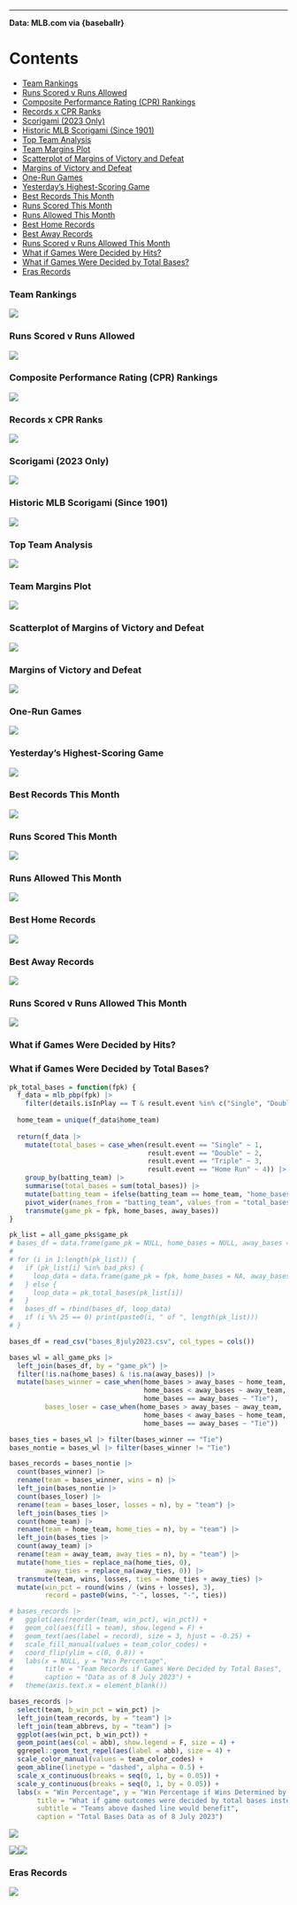 ------------------------------------------------------------------------

**Data: MLB.com via {baseballr}**

# Contents

- [Team Rankings](#team-rankings)
- [Runs Scored v Runs Allowed](#runs-scored-v-runs-allowed)
- [Composite Performance Rating (CPR)
  Rankings](#composite-performance-rating-cpr-rankings)
- [Records x CPR Ranks](#records-x-cpr-ranks)
- [Scorigami (2023 Only)](#scorigami-2023-only)
- [Historic MLB Scorigami (Since
  1901)](#historic-mlb-scorigami-since-1901)
- [Top Team Analysis](#top-team-analysis)
- [Team Margins Plot](#team-margins-plot)
- [Scatterplot of Margins of Victory and
  Defeat](#scatterplot-of-margins-of-victory-and-defeat)
- [Margins of Victory and Defeat](#margins-of-victory-and-defeat)
- [One-Run Games](#one-run-games)
- [Yesterday’s Highest-Scoring Game](#yesterdays-highest-scoring-game)
- [Best Records This Month](#best-records-this-month)
- [Runs Scored This Month](#runs-scored-this-month)
- [Runs Allowed This Month](#runs-allowed-this-month)
- [Best Home Records](#best-home-records)
- [Best Away Records](#best-away-records)
- [Runs Scored v Runs Allowed This
  Month](#runs-scored-v-runs-allowed-this-month)
- [What if Games Were Decided by
  Hits?](#what-if-games-were-decided-by-hits)
- [What if Games Were Decided by Total
  Bases?](#what-if-games-were-decided-by-total-bases)
- [Eras Records](#eras-records)

### Team Rankings

![](README_files/figure-gfm/unnamed-chunk-5-1.png)<!-- -->

### Runs Scored v Runs Allowed

![](README_files/figure-gfm/unnamed-chunk-6-1.png)<!-- -->

### Composite Performance Rating (CPR) Rankings

![](README_files/figure-gfm/unnamed-chunk-9-1.png)<!-- -->

### Records x CPR Ranks

![](README_files/figure-gfm/unnamed-chunk-11-1.png)<!-- -->

### Scorigami (2023 Only)

![](README_files/figure-gfm/unnamed-chunk-12-1.png)<!-- -->

### Historic MLB Scorigami (Since 1901)

![](README_files/figure-gfm/unnamed-chunk-13-1.png)<!-- -->

### Top Team Analysis

![](README_files/figure-gfm/unnamed-chunk-14-1.png)<!-- -->

### Team Margins Plot

![](README_files/figure-gfm/unnamed-chunk-15-1.png)<!-- -->

### Scatterplot of Margins of Victory and Defeat

![](README_files/figure-gfm/unnamed-chunk-17-1.png)<!-- -->

### Margins of Victory and Defeat

![](README_files/figure-gfm/unnamed-chunk-18-1.png)<!-- -->

### One-Run Games

![](README_files/figure-gfm/unnamed-chunk-19-1.png)<!-- -->

### Yesterday’s Highest-Scoring Game

![](README_files/figure-gfm/unnamed-chunk-20-1.png)<!-- -->

### Best Records This Month

![](README_files/figure-gfm/unnamed-chunk-21-1.png)<!-- -->

### Runs Scored This Month

![](README_files/figure-gfm/unnamed-chunk-22-1.png)<!-- -->

### Runs Allowed This Month

![](README_files/figure-gfm/unnamed-chunk-23-1.png)<!-- -->

### Best Home Records

![](README_files/figure-gfm/unnamed-chunk-24-1.png)<!-- -->

### Best Away Records

![](README_files/figure-gfm/unnamed-chunk-25-1.png)<!-- -->

### Runs Scored v Runs Allowed This Month

![](README_files/figure-gfm/unnamed-chunk-26-1.png)<!-- -->

### What if Games Were Decided by Hits?

### What if Games Were Decided by Total Bases?

``` r
pk_total_bases = function(fpk) {
  f_data = mlb_pbp(fpk) |>
    filter(details.isInPlay == T & result.event %in% c("Single", "Double", "Triple", "Home Run", "Walk"))
  
  home_team = unique(f_data$home_team)
  
  return(f_data |>
    mutate(total_bases = case_when(result.event == "Single" ~ 1,
                                   result.event == "Double" ~ 2,
                                   result.event == "Triple" ~ 3,
                                   result.event == "Home Run" ~ 4)) |>
    group_by(batting_team) |>
    summarise(total_bases = sum(total_bases)) |>
    mutate(batting_team = ifelse(batting_team == home_team, "home_bases", "away_bases")) |>
    pivot_wider(names_from = "batting_team", values_from = "total_bases") |>
    transmute(game_pk = fpk, home_bases, away_bases))
}

pk_list = all_game_pks$game_pk
# bases_df = data.frame(game_pk = NULL, home_bases = NULL, away_bases = NULL)
# 
# for (i in 1:length(pk_list)) {
#   if (pk_list[i] %in% bad_pks) {
#     loop_data = data.frame(game_pk = fpk, home_bases = NA, away_bases = NA)
#   } else {
#     loop_data = pk_total_bases(pk_list[i])
#   }
#   bases_df = rbind(bases_df, loop_data)
#   if (i %% 25 == 0) print(paste0(i, " of ", length(pk_list)))
# }

bases_df = read_csv("bases_8july2023.csv", col_types = cols())

bases_wl = all_game_pks |>
  left_join(bases_df, by = "game_pk") |>
  filter(!is.na(home_bases) & !is.na(away_bases)) |>
  mutate(bases_winner = case_when(home_bases > away_bases ~ home_team,
                                  home_bases < away_bases ~ away_team,
                                  home_bases == away_bases ~ "Tie"),
         bases_loser = case_when(home_bases > away_bases ~ away_team,
                                  home_bases < away_bases ~ home_team,
                                  home_bases == away_bases ~ "Tie"))

bases_ties = bases_wl |> filter(bases_winner == "Tie")
bases_nontie = bases_wl |> filter(bases_winner != "Tie")

bases_records = bases_nontie |>
  count(bases_winner) |>
  rename(team = bases_winner, wins = n) |>
  left_join(bases_nontie |>
  count(bases_loser) |>
  rename(team = bases_loser, losses = n), by = "team") |>
  left_join(bases_ties |>
  count(home_team) |>
  rename(team = home_team, home_ties = n), by = "team") |>
  left_join(bases_ties |>
  count(away_team) |>
  rename(team = away_team, away_ties = n), by = "team") |>
  mutate(home_ties = replace_na(home_ties, 0),
         away_ties = replace_na(away_ties, 0)) |>
  transmute(team, wins, losses, ties = home_ties + away_ties) |>
  mutate(win_pct = round(wins / (wins + losses), 3),
         record = paste0(wins, "-", losses, "-", ties))

# bases_records |>
#   ggplot(aes(reorder(team, win_pct), win_pct)) +
#   geom_col(aes(fill = team), show.legend = F) +
#   geom_text(aes(label = record), size = 3, hjust = -0.25) +
#   scale_fill_manual(values = team_color_codes) +
#   coord_flip(ylim = c(0, 0.8)) +
#   labs(x = NULL, y = "Win Percentage",
#        title = "Team Records if Games Were Decided by Total Bases",
#        caption = "Data as of 8 July 2023") +
#   theme(axis.text.x = element_blank())

bases_records |>
  select(team, b_win_pct = win_pct) |>
  left_join(team_records, by = "team") |>
  left_join(team_abbrevs, by = "team") |>
  ggplot(aes(win_pct, b_win_pct)) +
  geom_point(aes(col = abb), show.legend = F, size = 4) +
  ggrepel::geom_text_repel(aes(label = abb), size = 4) +
  scale_color_manual(values = team_color_codes) +
  geom_abline(linetype = "dashed", alpha = 0.5) +
  scale_x_continuous(breaks = seq(0, 1, by = 0.05)) +
  scale_y_continuous(breaks = seq(0, 1, by = 0.05)) +
  labs(x = "Win Percentage", y = "Win Percentage if Wins Determined by Total Bases",
       title = "What if game outcomes were decided by total bases instead of runs?",
       subtitle = "Teams above dashed line would benefit",
       caption = "Total Bases Data as of 8 July 2023")
```

![](README_files/figure-gfm/unnamed-chunk-28-1.png)<!-- -->

![](README_files/figure-gfm/unnamed-chunk-29-1.png)<!-- -->![](README_files/figure-gfm/unnamed-chunk-29-2.png)<!-- -->

### Eras Records

![](README_files/figure-gfm/unnamed-chunk-30-1.png)<!-- -->
